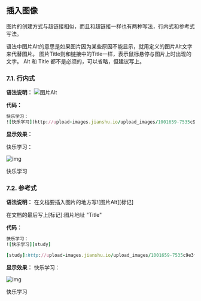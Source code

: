 ## 插入图像

图片的创建方式与超链接相似，而且和超链接一样也有两种写法，行内式和参考式写法。

语法中图片Alt的意思是如果图片因为某些原因不能显示，就用定义的图片Alt文字来代替图片。 图片Title则和链接中的Title一样，表示鼠标悬停与图片上时出现的文字。 Alt 和 Title 都不是必须的，可以省略，但建议写上。

### 7.1. 行内式

**语法说明：** ![图片Alt](图片地址 "图片Title")

**代码：**



```ruby
快乐学习： 
![快乐学习](http://upload-images.jianshu.io/upload_images/1001659-7535c9e3fe16240d?imageMogr2/auto-orient/strip%7CimageView2/2/w/1240 "快乐学习")
```

**显示效果：**

快乐学习：



![img](https:////upload-images.jianshu.io/upload_images/1001659-7535c9e3fe16240d?imageMogr2/auto-orient/strip|imageView2/2/w/600/format/webp)

快乐学习

### 7.2. 参考式

**语法说明：**
 在文档要插入图片的地方写![图片Alt][标记]

在文档的最后写上[标记]:图片地址 "Title"

**代码：**



```ruby
快乐学习：
![快乐学习][study]

[study]:http://upload-images.jianshu.io/upload_images/1001659-7535c9e3fe16240d?imageMogr2/auto-orient/strip%7CimageView2/2/w/1240 "快乐学习"
```

**显示效果：**
 快乐学习：

![img](https:////upload-images.jianshu.io/upload_images/1001659-7535c9e3fe16240d?imageMogr2/auto-orient/strip|imageView2/2/w/600/format/webp)

快乐学习


